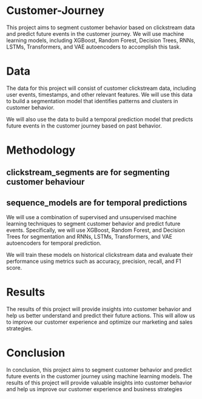 # Customer-Journey

This project aims to segment customer behavior based on clickstream data and predict future events in the customer journey. We will use machine learning models, including XGBoost, Random Forest, Decision Trees, RNNs, LSTMs, Transformers, and VAE autoencoders to accomplish this task.

# Data

The data for this project will consist of customer clickstream data, including user events, timestamps, and other relevant features. We will use this data to build a segmentation model that identifies patterns and clusters in customer behavior.

We will also use the data to build a temporal prediction model that predicts future events in the customer journey based on past behavior.

# Methodology

## clickstream_segments are for segmenting customer behaviour
## sequence_models are for temporal predictions 

We will use a combination of supervised and unsupervised machine learning techniques to segment customer behavior and predict future events. Specifically, we will use XGBoost, Random Forest, and Decision Trees for segmentation and RNNs, LSTMs, Transformers, and VAE autoencoders for temporal prediction.

We will train these models on historical clickstream data and evaluate their performance using metrics such as accuracy, precision, recall, and F1 score.

# Results

The results of this project will provide insights into customer behavior and help us better understand and predict their future actions. This will allow us to improve our customer experience and optimize our marketing and sales strategies.

# Conclusion

In conclusion, this project aims to segment customer behavior and predict future events in the customer journey using machine learning models. The results of this project will provide valuable insights into customer behavior and help us improve our customer experience and business strategies